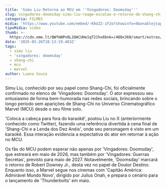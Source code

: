 ```yaml
---
title: 'Simu Liu Retorna ao MCU em ''Vingadores: Doomsday'''
slug: vingadores-doomsday-simu-liu-reage-escalao-e-retorno-de-shang-chi
categoria: FILMES
midia: 'https://www.youtube.com/embed/-KkU2Z-iF2o?showinfo=0&enablejsapi=1'
tipoMidia: video
thumb: >-
  https://cdn.ome.lt/QWfmNPn8L2OACUHe1qT21hx6bnk=/480x360/smart/extras/conteudos/Design_sem_nome_5_aHloODY.jpg
data: '2025-03-26T18:13:19.483Z'
tags:
  - simu liu
  - 'vingadores: doomsday'
  - shang-chi
  - mcu
  - marvel
author: Luana Souza
---
```


Simu Liu, conhecido por seu papel como Shang-Chi, foi oficialmente confirmado no elenco de 'Vingadores: Doomsday'. O ator expressou seu entusiasmo de forma bem-humorada nas redes sociais, brincando sobre o longo período sem aparições de Shang-Chi no Universo Cinematográfico Marvel (MCU) desde o seu filme solo.

'Coloca a cabeça para fora do karaokê', postou Liu no X (anteriormente conhecido como Twitter), fazendo uma referência divertida à cena final de 'Shang-Chi e a Lenda dos Dez Anéis', onde seu personagem é visto em um karaokê. Essa interação evidencia a expectativa do ator em retornar à ação no MCU.

Os fãs do MCU podem esperar não apenas por 'Vingadores: Doomsday', que estreará em maio de 2026, mas também por 'Vingadores: Guerras Secretas', previsto para maio de 2027. Notavelmente, 'Doomsday' marcará o retorno de Robert Downey Jr., desta vez no papel de Doutor Destino. Enquanto isso, a Marvel segue nos cinemas com 'Capitão América: Admirável Mundo Novo', dirigido por Julius Onah, e prepara o cenário para o lançamento de 'Thunderbolts' em maio.
